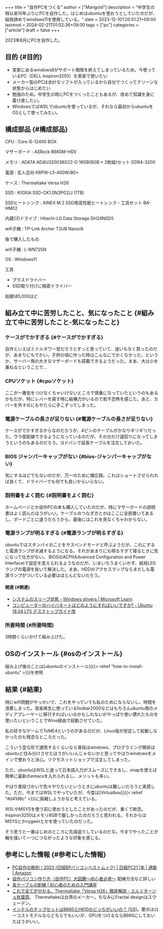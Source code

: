 +++
title = "自作PCをつくる"
author = ["Marigold"]
description = "中学生の時以来10年ぶりにPCを自作した。はじめはubuntuを使おうとしていたのだが、結局諦めてwindows11を使用している。"
date = 2023-12-10T20:51:21+09:00
lastmod = 2024-02-21T01:02:36+09:00
tags = ["pc"]
categories = ["article"]
draft = false
+++

2023年8月にPCを自作した。


## 目的 {#目的}

-   実家にあるwindows8がサポート期限を終えてしまっているため。今使っているPC（DELL Inspiron3250）を実家で使いたい
-   メーカー製のPCは余計なソフトが入っているから自分でつくってクリーンな状態からはじめたい
-   勉強のため。中学生の時にPCをつくったこともあるが、改めて知識を身に着け直したい。
-   WindowsではWSLでubuntuを使っているが、それなら最初からubuntuをOSとして使ってみたい。


## 構成部品 {#構成部品}

CPU
: Core i5-12400 BOX

マザーボード
: ASRock B660M-HDV

メモリ
: ADATA AD4U320038G22-D 16GB(8GB × 2枚組)セット DDR4-3200

電源
: 玄人志向 KRPW-L5-400W/80+

ケース
: Thermaltake Versa H26

SSD
: KIOXIA SSD-CK1.0N3PG2/J (1TB)

SSDヒートシンク
: AINEX M.2 SSD用高性能ヒートシンク・工具セット BA-HM02

内蔵CDドライブ
: Hitachi-LG Data Storage GH24NSD5

wifi子機
: TP-Link Archer T2UB Nano/A

後で購入したもの

wifi子機
: L-WN725N

OS
: Windows11

工具

-   プラスドライバー
-   SSD取り付けに精密ドライバー

総額\\85,000ほど


## 組み立て中に苦労したこと、気になったこと {#組み立て中に苦労したこと-気になったこと}


### ケースがでかすぎる {#ケースがでかすぎる}

自作といえばミドルタワー型だろうとずっと思っていて、迷いもなく買ったのだが、あまりにもでかい。子供の頃に作った時はこんなにでかくなかった。というか、サーバー用の大きなマザーボードも搭載できるようだった。まあ、大は小を兼ねるということで...


### CPUソケット {#cpuソケット}

ここが一番気をつけなくちゃいけないところで慎重になっていたというのもあるかもだが、特にレバーを戻す時に結構力がいるので若干恐怖を感じた。あと、カバーを外すのにもやたらに手こずってしまった。


### 電源ケーブルの長さが足りない {#電源ケーブルの長さが足りない}

ケースがでかすぎるからなのだろうが、4ピンのケーブルがかなりギリギリだった。ウラ面配線できるようになっているのだが、その分だけ遠回りになってしまうというのもあるのだろう。ヨドバシで延長ケーブルを注文しておいた。


### BIOS ジャンパーキャップがない {#bios-ジャンパーキャップがない}

気にするほどでもないのだが、万一のために備忘録。これはショートさせられれば良くて、ドライバーでも何でも良いからいらない。


### 説明書をよく読む {#説明書をよく読む}

ホームページとか自作PCの本も購入していたのだが、特にマザーボードの説明書はよく読んだほうがいい。ケーブルのつなぎ方とかはここに全部書いてあるし、ボードごとに違うだろうから、最後にはこれを見なくちゃわからない。


### 電源ランプが明るすぎる {#電源ランプが明るすぎる}

ubuntuではスタンバイのことをサスペンドモードと呼ぶようだが、これにすると電源ランプが点滅するようになる。それがあまりにも明るすぎて寝るときに気になって仕方がない。
BIOSのACPI(Advanced Configuration and Power Interface)で設定を変えられるようなのだが、いまいちうまくいかず、結局LEDランプの電源を抜いて解決した。まあ、HDDのアクセスランプならまだしも電源ランプがついている必要はほとんどないだろう。


#### 関連 {#関連}

-   [システムのスリープ状態 - Windows drivers | Microsoft Learn](https://learn.microsoft.com/ja-jp/windows-hardware/drivers/kernel/system-sleeping-states)
-   [コンピューターのハイバネートはどのようにすればいいですか? - Ubuntu 18.04 LTS デスクトップガイド改](https://sicklylife.jp/ubuntu/1804/help/power-hibernate.html)


### 所要時間 {#所要時間}

3時間くらいかけて組み上げた。


## OSのインストール {#osのインストール}

組み上げ後のことは[ubuntuのインストール]({{< relref "how-to-install-ubuntu" >}})を参照


## 結果 {#結果}

特にwifi問題がやっかいで、これをやっていても私のためにならないし、時間を浪費しまった。音楽再生に使っているfoobar2000などはもちろんubuntu用のメディアプレーヤーに移行すればいいのかもしれないがやっぱり使い慣れたものを使いたいということでWine経由で起動させていた。

私の好きなゲームでToME4というのがあるのだが、Linux版が安定して起動しなかったのも残念なところだった。

こういう歪な形で運用するくらいなら普段はwindows、プログラミング関係はubuntuと住み分けさせたほうがいいんじゃないかと思ってやはりwindowsをメインで使おうと決心。ツクモネットショップで注文してしまった。

ただ、ubuntuはWSLと違って日本語入力がスムーズにできるし、snapを使えば簡単に最新のemacsを入れられるし、メリットも多い。

やはり普段づかいで色々やりたいというときにubuntuは難しいだろうと実感した。ただ、今まではWSLでやっていたが、今度は[Virtualbox]({{< relref "#d41d8c" >}})に挑戦しようかなと考えている。

WSLやMSYSを使う前に使おうとしたことがあったのだが、重くて断念。
Inspiron3250はメモリ8GBで厳しかったのだろうと思われる。それからはMSYSとかcygwinとかを使っていたのだった。

そう思うと一番はじめのところに先祖返りしているのだな。今までやったことが輪を描いて一つにつながったような印象を感じる。


## 参考にした情報 {#参考にした情報}

-   [PC自作の鉄則！2023 (日経BPパソコンベストムック) | 日経PC21 |本 | 通販 | Amazon](https://www.amazon.co.jp/PC%E8%87%AA%E4%BD%9C%E3%81%AE%E9%89%84%E5%89%87%EF%BC%812023-%E6%97%A5%E7%B5%8CBP%E3%83%91%E3%82%BD%E3%82%B3%E3%83%B3%E3%83%99%E3%82%B9%E3%83%88%E3%83%A0%E3%83%83%E3%82%AF-%E6%97%A5%E7%B5%8CPC21/dp/4296201085)
-   [自作パソコン作り方（自作PC）大図鑑～初心者必見～](https://jisaku-pc.net/build) 配線方法など詳しい
-   [各ケーブルの配線 | 初心者のための入門講座](https://jisaku-pc.net/build/cable_setup.html)
-   [これで全てが分かる。Thermaltake「Versa H26」徹底解説 - エルミタージュ秋葉原](https://www.gdm.or.jp/review/2017/1205/241809)。
    Thermaltakeは台湾のメーカー。ちなみにFractal designはスウェーデン。
-   [インテルのチップセットはB660とH610のどっちがいいの？ (1/5)](https://ascii.jp/elem/000/004/089/4089851/)。要点はローコストモデルならどちらでもいいが、GPUをつけるならB660にしておいたほうがいい。
